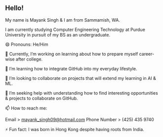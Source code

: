 ## Hello! 
My name is Mayank Singh & I am from Sammamish, WA.

I am currently studying Computer Engineering Technology at Purdue University in pursuit of my BS as an undergraduate.

😄 Pronouns: He/Him

🔭 Currently, I’m working on learning about how to prepare myself career-wise after college.

🌱 I’m learning how to integrate GitHub into my everyday lifestyle. 

👯 I’m looking to collaborate on projects that will extend my learning in AI & ML.

🤔 I’m seeking help with understanding how to find interesting opportunities & projects to collaborate on GitHub.

📫 How to reach me: 

Email > mayank_singh09@hotmail.com
Phone Number > (425) 435 9740

⚡ Fun fact: I was born in Hong Kong despite having roots from India.

<!--
**marskingdom9/marskingdom9** is a ✨ _special_ ✨ repository because its `README.md` (this file) appears on your GitHub profile.
-->

